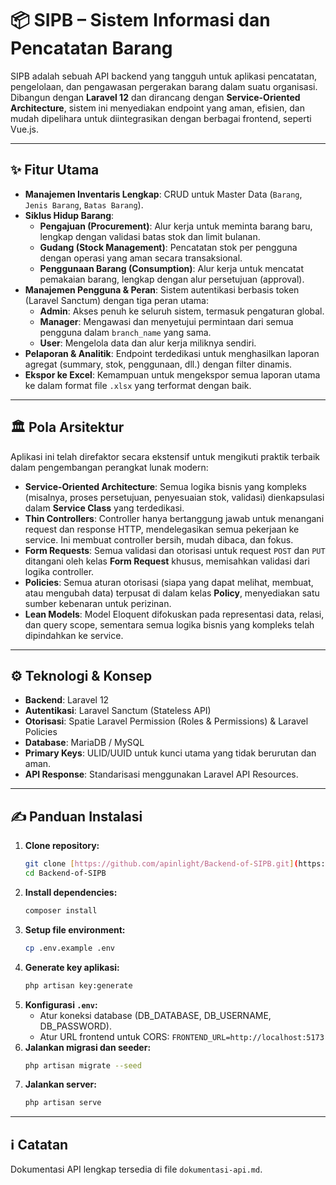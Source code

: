# 📦 SIPB – Sistem Informasi dan Pencatatan Barang

SIPB adalah sebuah API backend yang tangguh untuk aplikasi pencatatan, pengelolaan, dan pengawasan pergerakan barang dalam suatu organisasi. Dibangun dengan **Laravel 12** dan dirancang dengan **Service-Oriented Architecture**, sistem ini menyediakan endpoint yang aman, efisien, dan mudah dipelihara untuk diintegrasikan dengan berbagai frontend, seperti Vue.js.

---

## ✨ Fitur Utama

- **Manajemen Inventaris Lengkap**: CRUD untuk Master Data (`Barang`, `Jenis Barang`, `Batas Barang`).
- **Siklus Hidup Barang**:
    - **Pengajuan (Procurement)**: Alur kerja untuk meminta barang baru, lengkap dengan validasi batas stok dan limit bulanan.
    - **Gudang (Stock Management)**: Pencatatan stok per pengguna dengan operasi yang aman secara transaksional.
    - **Penggunaan Barang (Consumption)**: Alur kerja untuk mencatat pemakaian barang, lengkap dengan alur persetujuan (approval).
- **Manajemen Pengguna & Peran**: Sistem autentikasi berbasis token (Laravel Sanctum) dengan tiga peran utama:
    - **Admin**: Akses penuh ke seluruh sistem, termasuk pengaturan global.
    - **Manager**: Mengawasi dan menyetujui permintaan dari semua pengguna dalam `branch_name` yang sama.
    - **User**: Mengelola data dan alur kerja miliknya sendiri.
- **Pelaporan & Analitik**: Endpoint terdedikasi untuk menghasilkan laporan agregat (summary, stok, penggunaan, dll.) dengan filter dinamis.
- **Ekspor ke Excel**: Kemampuan untuk mengekspor semua laporan utama ke dalam format file `.xlsx` yang terformat dengan baik.

---

## 🏛️ Pola Arsitektur

Aplikasi ini telah direfaktor secara ekstensif untuk mengikuti praktik terbaik dalam pengembangan perangkat lunak modern:

- **Service-Oriented Architecture**: Semua logika bisnis yang kompleks (misalnya, proses persetujuan, penyesuaian stok, validasi) dienkapsulasi dalam **Service Class** yang terdedikasi.
- **Thin Controllers**: Controller hanya bertanggung jawab untuk menangani request dan response HTTP, mendelegasikan semua pekerjaan ke service. Ini membuat controller bersih, mudah dibaca, dan fokus.
- **Form Requests**: Semua validasi dan otorisasi untuk request `POST` dan `PUT` ditangani oleh kelas **Form Request** khusus, memisahkan validasi dari logika controller.
- **Policies**: Semua aturan otorisasi (siapa yang dapat melihat, membuat, atau mengubah data) terpusat di dalam kelas **Policy**, menyediakan satu sumber kebenaran untuk perizinan.
- **Lean Models**: Model Eloquent difokuskan pada representasi data, relasi, dan query scope, sementara semua logika bisnis yang kompleks telah dipindahkan ke service.

---

## ⚙️ Teknologi & Konsep

- **Backend**: Laravel 12
- **Autentikasi**: Laravel Sanctum (Stateless API)
- **Otorisasi**: Spatie Laravel Permission (Roles & Permissions) & Laravel Policies
- **Database**: MariaDB / MySQL
- **Primary Keys**: ULID/UUID untuk kunci utama yang tidak berurutan dan aman.
- **API Response**: Standarisasi menggunakan Laravel API Resources.

---

## ✍️ Panduan Instalasi

1.  **Clone repository:**
    ```bash
    git clone [https://github.com/apinlight/Backend-of-SIPB.git](https://github.com/apinlight/Backend-of-SIPB.git)
    cd Backend-of-SIPB
    ```
2.  **Install dependencies:**
    ```bash
    composer install
    ```
3.  **Setup file environment:**
    ```bash
    cp .env.example .env
    ```
4.  **Generate key aplikasi:**
    ```bash
    php artisan key:generate
    ```
5.  **Konfigurasi `.env`:**
    - Atur koneksi database (DB_DATABASE, DB_USERNAME, DB_PASSWORD).
    - Atur URL frontend untuk CORS: `FRONTEND_URL=http://localhost:5173`
6.  **Jalankan migrasi dan seeder:**
    ```bash
    php artisan migrate --seed
    ```
7.  **Jalankan server:**
    ```bash
    php artisan serve
    ```

---

## ℹ️ Catatan

Dokumentasi API lengkap tersedia di file `dokumentasi-api.md`.